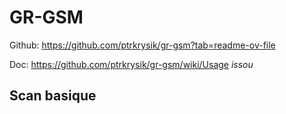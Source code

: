 # GR-GSM
Github: https://github.com/ptrkrysik/gr-gsm?tab=readme-ov-file

Doc: https://github.com/ptrkrysik/gr-gsm/wiki/Usage *issou*


## Scan basique




